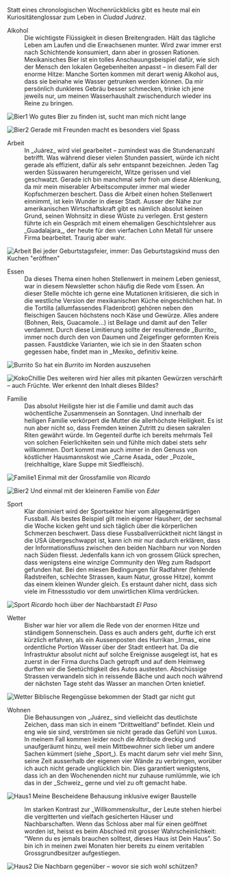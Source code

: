 Statt eines chronologischen Wochenrückblicks gibt es heute mal ein Kuriositätenglossar zum Leben in _Ciudad Juárez_.

<dl>
  <dt>Alkohol</dt>
  <dd>Die wichtigste Flüssigkeit in diesen Breitengraden. Hält das tägliche Leben am Laufen und die Erwachsenen munter. Wird zwar immer erst nach Schichtende konsumiert, dann aber in grossen Rationen. Mexikanisches Bier ist ein tolles Anschauungsbeispiel dafür, wie sich der Mensch den lokalen Gegebenheiten anpasst – in diesem Fall der enorme Hitze: Manche Sorten kommen mit derart wenig Alkohol aus, dass sie beinahe wie Wasser getrunken werden können. Da mir persönlich dunkleres Gebräu besser schmecken, trinke ich jene jeweils nur, um meinen Wasserhaushalt zwischendurch wieder ins Reine zu bringen.</dd>
</dl>

![Bier1](/imgs/w6/w_6_1.jpg)
Wo gutes Bier zu finden ist, sucht man mich nicht lange

![Bier2](/imgs/w6/w_6_2.jpg)
Gerade mit Freunden macht es besonders viel Spass

<dl>
  <dt>Arbeit</dt>
  <dd>In _Juárez_ wird viel gearbeitet – zumindest was die Stundenanzahl betrifft. Was während dieser vielen Stunden passiert, würde ich nicht gerade als effizient, dafür als sehr entspannt bezeichnen. Jeden Tag werden Süsswaren herumgereicht, Witze gerissen und viel geschwatzt. Gerade ich bin manchmal sehr froh um diese Ablenkung, da mir mein miserabler Arbeitscomputer immer mal wieder Kopfschmerzen beschert. Dass die Arbeit einen hohen Stellenwert einnimmt, ist kein Wunder in dieser Stadt. Ausser der Nähe zur amerikanischen Wirtschaftskraft gibt es nämlich absolut keinen Grund, seinen Wohnsitz in diese Wüste zu verlegen. Erst gestern führte ich ein Gespräch mit einem ehemaligen Geschichtslehrer aus _Guadalajara_, der heute für den vierfachen Lohn Metall für unsere Firma bearbeitet. Traurig aber wahr.</dd>
</dl>

![Arbeit](/imgs/w6/w_6_3.jpg)
Bei jeder Geburtstagsfeier, immer: Das Geburtstagskind muss den Kuchen "eröffnen"

<dl>
  <dt>Essen</dt>
  <dd>Da dieses Thema einen hohen Stellenwert in meinem Leben geniesst, war in diesem Newsletter schon häufig die Rede vom Essen. An dieser Stelle möchte ich gerne eine Mutationen kritisieren, die sich in die westliche Version der mexikanischen Küche eingeschlichen hat. In die Tortilla (allumfassendes Fladenbrot) gehören neben den fleischigen Saucen höchstens noch Käse und Gewürze. Alles andere (Bohnen, Reis, Guacamole…) ist Beilage und damit auf den Teller verdammt. Durch diese Limitierung sollte der resultierende _Burrito_ immer noch durch den von Daumen und Zeigefinger geformten Kreis passen. Faustdicke Varianten, wie ich sie in den Staaten schon gegessen habe, findet man in _Mexiko_ definitiv keine.</dd>
</dl>

![Burrito](/imgs/w6/w_6_4.jpg)
So hat ein _Burrito_ im Norden auszusehen

![KokoChillie](/imgs/w6/w_6_5.jpg)
Des weiteren wird hier alles mit pikanten Gewürzen verschärft – auch Früchte. Wer erkennt den Inhalt dieses Bildes?

<dl>
  <dt>Familie</dt>
  <dd>Das absolut Heiligste hier ist die Familie und damit auch das wöchentliche Zusammensein an Sonntagen. Und innerhalb der heiligen Familie verkörpert die Mutter die allerhöchste Heiligkeit. Es ist nun aber nicht so, dass Fremden keinen Zutritt zu diesen sakralen Riten gewährt würde. Im Gegenteil durfte ich bereits mehrmals Teil von solchen Feierlichkeiten sein und fühlte mich dabei stets sehr willkommen. Dort kommt man auch immer in den Genuss von köstlicher Hausmannskost wie _Carne Asada_ oder _Pozole_ (reichhaltige, klare Suppe mit Siedfleisch).</dd>
</dl>

![Familie1](/imgs/w6/w_6_6.jpg)
Einmal mit der Grossfamilie von _Ricardo_

![Bier2](/imgs/w6/w_6_7.jpg)
Und einmal mit der kleineren Familie von _Eder_

<dl>
  <dt>Sport</dt>
  <dd>Klar dominiert wird der Sportsektor hier vom allgegenwärtigen Fussball. Als bestes Beispiel gilt mein eigener Hausherr, der sechsmal die Woche kicken geht und sich täglich über die körperlichen Schmerzen beschwert. Dass diese Fussballverrücktheit nicht längst in die USA übergeschwappt ist, kann ich mir nur dadurch erklären, dass der Informationsfluss zwischen den beiden Nachbarn nur von Norden nach Süden fliesst. Jedenfalls kann ich von grossem Glück sprechen, dass wenigstens eine winzige Community den Weg zum Radsport gefunden hat. Bei den miesen Bedingungen für Radfahrer (fehlende Radstreifen, schlechte Strassen, kaum Natur, grosse Hitze), kommt das einem kleinen Wunder gleich. Es erstaunt daher nicht, dass sich viele im Fitnessstudio vor dem unwirtlichen Klima verdrücken.</dd>
</dl>

![Sport](/imgs/w6/w_6_8.jpg)
_Ricardo_ hoch über der Nachbarstadt _El Paso_

<dl>
  <dt>Wetter</dt>
  <dd>Bisher war hier vor allem die Rede von der enormen Hitze und ständigem Sonnenschein. Dass es auch anders geht, durfte ich erst kürzlich erfahren, als ein Aussenposten des Hurrikan _Irmas_ eine ordentliche Portion Wasser über der Stadt entleert hat. Da die Infrastruktur absolut nicht auf solche Ereignisse ausgelegt ist, hat es zuerst in der Firma durchs Dach getropft und auf dem Heimweg durften wir die Seetüchtigkeit des Autos austesten. Abschüssige Strassen verwandeln sich in reissende Bäche und auch noch während der nächsten Tage steht das Wasser an manchen Orten knietief.</dd>
</dl>

![Wetter](/imgs/w6/w_6_9.jpg)
Biblische Regengüsse bekommen der Stadt gar nicht gut

<dl>
  <dt>Wohnen</dt>
  <dd>Die Behausungen von _Juárez_ sind vielleicht das deutlichste Zeichen, dass man sich in einem “Drittweltland” befindet. Klein und eng wie sie sind, verströmen sie nicht gerade das Gefühl von Luxus. In meinem Fall kommen leider noch die Attribute dreckig und unaufgeräumt hinzu, weil mein Mittbewohner sich lieber um andere Sachen kümmert (siehe _Sport_). Es macht darum sehr viel mehr Sinn, seine Zeit ausserhalb der eigenen vier Wände zu verbringen, worüber ich auch nicht gerade unglücklich bin. Dies garantiert wenigstens, dass ich an den Wochenenden nicht nur zuhause rumlümmle, wie ich das in der _Schweiz_ gerne und viel zu oft gemacht habe.</dd>
</dl>

![Haus1](/imgs/w6/w_6_10.jpg)
Meine Bescheidene Behausung inklusive ewiger Baustelle

<dl>
  <dd>Im starken Kontrast zur _Willkommenskultur_ der Leute stehen hierbei die vergitterten und vielfach gesicherten Häuser und Nachbarschaften. Wenn das Schloss aber mal für einen geöffnet worden ist, heisst es beim Abschied mit grosser Wahrscheinlichkeit: “Wenn du es jemals brauchen solltest, dieses Haus ist Dein Haus”. So bin ich in meinen zwei Monaten hier bereits zu einem veritablen Grossgrundbesitzer aufgestiegen.</dd>
</dl>

![Haus2](/imgs/w6/w_6_11.jpg)
Die Nachbarn gegenüber – wovor sie sich wohl schützen?
